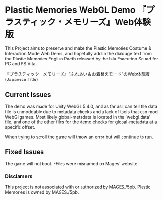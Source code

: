 # Plastic Memories WebGL Demo 『プラスティック・メモリーズ』Web体験版
This Project aims to preserve and make the Plastic Memories Costume & Interaction Mode Web Demo, and hopefully add in the dialouge text from the
Plastic Memories English Pacth released by the Isla Exacution Squad for PC and PS Vita.

『プラスティック・メモリーズ』“ふれあい＆お着替えモード”のWeb体験版 (Japanese Title)

## Current Issues
The demo was made for Unity WebGL 5.4.0, and as far as I can tell the data file is unmoddable due to metadata checks and a lack of tools that
can mod WebGl games. Most likely global-metadata is located in the 'webgl.data' file, and one of the other files for the demo checks for global-metadata
at a specific offset.

When trying to scroll the game will throw an error but will continue to run.

## Fixed Issues
The game will not boot. -Files were misnamed on Mages' website

### Disclamers
This project is not associated with or authorized by MAGES./5pb. 
Plastic Memories is owned by MAGES./5pb.
